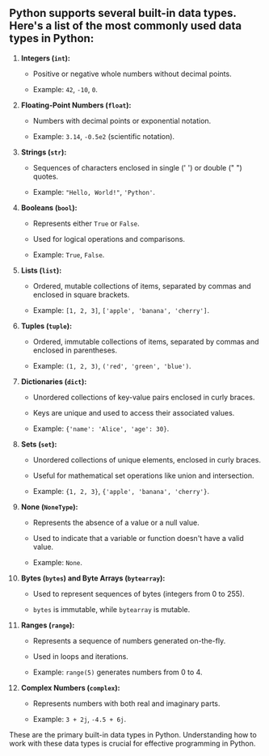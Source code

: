 ## Python supports several built-in data types. Here's a list of the most commonly used data types in Python:


1. **Integers (`int`):**

   - Positive or negative whole numbers without decimal points.

   - Example: `42`, `-10`, `0`.




2. **Floating-Point Numbers (`float`):**

   - Numbers with decimal points or exponential notation.

   - Example: `3.14`, `-0.5e2` (scientific notation).




3. **Strings (`str`):**

   - Sequences of characters enclosed in single (' ') or double (" ") quotes.

   - Example: `"Hello, World!"`, `'Python'`.




4. **Booleans (`bool`):**

   - Represents either `True` or `False`.

   - Used for logical operations and comparisons.

   - Example: `True`, `False`.




5. **Lists (`list`):**

   - Ordered, mutable collections of items, separated by commas and enclosed in square brackets.

   - Example: `[1, 2, 3]`, `['apple', 'banana', 'cherry']`.




6. **Tuples (`tuple`):**

   - Ordered, immutable collections of items, separated by commas and enclosed in parentheses.

   - Example: `(1, 2, 3)`, `('red', 'green', 'blue')`.




7. **Dictionaries (`dict`):**

   - Unordered collections of key-value pairs enclosed in curly braces.

   - Keys are unique and used to access their associated values.

   - Example: `{'name': 'Alice', 'age': 30}`.




8. **Sets (`set`):**

   - Unordered collections of unique elements, enclosed in curly braces.

   - Useful for mathematical set operations like union and intersection.

   - Example: `{1, 2, 3}`, `{'apple', 'banana', 'cherry'}`.




9. **None (`NoneType`):**

   - Represents the absence of a value or a null value.

   - Used to indicate that a variable or function doesn't have a valid value.

   - Example: `None`.




10. **Bytes (`bytes`) and Byte Arrays (`bytearray`):**

    - Used to represent sequences of bytes (integers from 0 to 255).

    - `bytes` is immutable, while `bytearray` is mutable.




11. **Ranges (`range`):**

    - Represents a sequence of numbers generated on-the-fly.

    - Used in loops and iterations.

    - Example: `range(5)` generates numbers from 0 to 4.




12. **Complex Numbers (`complex`):**

    - Represents numbers with both real and imaginary parts.

    - Example: `3 + 2j`, `-4.5 + 6j`.




These are the primary built-in data types in Python. Understanding how to work with these data types is crucial for effective programming in Python.